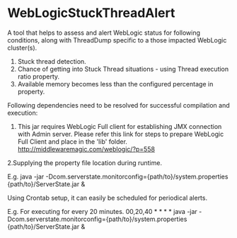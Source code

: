 # WebLogicStuckThreadAlert
A tool that helps to assess and alert WebLogic status for following conditions, along with ThreadDump specific to a those impacted WebLogic cluster(s).

1. Stuck thread detection.
2. Chance of getting into Stuck Thread situations - using Thread execution ratio property.
3. Available memory becomes less than the configured percentage in property. 

Following dependencies need to be resolved for successful compilation and execution:
1. This jar requires WebLogic Full client for establishing JMX connection with Admin server.
Please refer this link for steps to prepare WebLogic Full Client and place in the 'lib' folder.
http://middlewaremagic.com/weblogic/?p=558

2.Supplying the property file location during runtime.

E.g. java -jar -Dcom.serverstate.monitorconfig={path/to}/system.properties {path/to}/ServerState.jar &


Using Crontab setup, it can easily be scheduled for periodical alerts.

E.g. For executing for every 20 minutes.
00,20,40  * * * *  java -jar -Dcom.serverstate.monitorconfig={path/to}/system.properties {path/to}/ServerState.jar &
